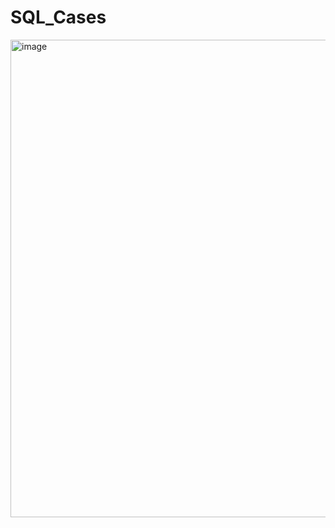 # SQL_Cases
<img width="764" alt="image" src="https://github.com/Ksenia-G/SQL_Cases/assets/125516998/786370de-de3b-40a8-bc88-c652623ae6c2">
